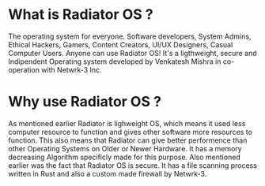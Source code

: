 # What is Radiator OS ?
The operating system for everyone. Software developers, System Admins, Ethical Hackers, Gamers, Content Creators, UI/UX Designers, Casual Computer Users. Anyone can use Radiator OS! It's a ligthweight, secure and Indipendent Operating system developed by Venkatesh Mishra in co-operation with Netwrk-3 Inc. 

# Why use Radiator OS ?
As mentioned earlier Radiator is lighweight OS, which means it used less computer resource to function and gives other software more resources to function. This also means that Radiator can give better performence than other Operating Systems on Older or Newer Hardware. It has a memory decreasing Algorithm specificly made for this purpose. Also mentioned earlier was the fact that Radiator OS is secure. It has a file scanning process written in Rust and also a custom made firewall by Netwrk-3.
